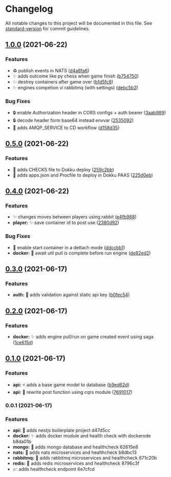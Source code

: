 # Changelog

All notable changes to this project will be documented in this file. See [standard-version](https://github.com/conventional-changelog/standard-version) for commit guidelines.

## [1.0.0](https://github.com/yifan-ca/chess-arena/compare/v0.5.0...v1.0.0) (2021-06-22)


### Features

* ♻️ publish events in NATS ([d4a8fa6](https://github.com/yifan-ca/chess-arena/commit/d4a8fa65e5fc2b9319fdf8e41d222078f9a00e8b))
* ✨ adds outcome like py chess when game finish ([b754750](https://github.com/yifan-ca/chess-arena/commit/b754750aba2f4b320433654332e1b5db25cbd783))
* ✨ destroy containers after game over ([b1d5fc8](https://github.com/yifan-ca/chess-arena/commit/b1d5fc826c045e7cbfbaad073d43b840bb5654bd))
* ✨ engines competion vi rabbitmq (with settings) ([debc5b2](https://github.com/yifan-ca/chess-arena/commit/debc5b257d2485c54eea6b4600715b4079bb7198))


### Bug Fixes

* :lock: enable Authorization header in CORS configs + auth bearer ([3aab989](https://github.com/yifan-ca/chess-arena/commit/3aab989f90330dd8ee6fb6e8877ed6ef81ffa35f))
* 🔒️ decode header form base64 instead envvar ([2535092](https://github.com/yifan-ca/chess-arena/commit/25350923a818d4369e9a07febcf60b2f1189e2b7))
* 🔧 adds AMQP_SERVICE to CD workflow ([d158d35](https://github.com/yifan-ca/chess-arena/commit/d158d35cd56067fa18edfcf9c2bce6ef167b7cdc))

## [0.5.0](https://github.com/yifan-ca/chess-arena/compare/v0.4.0...v0.5.0) (2021-06-22)


### Features

* 💚 adds CHECKS file to Dokku deploy ([259c2bb](https://github.com/yifan-ca/chess-arena/commit/259c2bb62603e01521650a1682cd78248dac6a49))
* 🚀 adds apps.json and Procfile to deploy in Dokku PAAS ([225d0eb](https://github.com/yifan-ca/chess-arena/commit/225d0eb904bf96c7df9c4c71972bc3e51fbc2d29))

## [0.4.0](https://github.com/crissilvaeng/chess-arena/compare/v0.3.0...v0.4.0) (2021-06-22)


### Features

* :sparkles: changes moves between players using rabbit ([e4fb988](https://github.com/crissilvaeng/chess-arena/commit/e4fb9882bcb809d42db5dc7c7dde041e7a150602))
* **player:** :sparkles: save container id to post use ([2380d92](https://github.com/crissilvaeng/chess-arena/commit/2380d9262f3bc49605c3d72224782ebb9b1d68c7))


### Bug Fixes

* :bug: enable start container in a dettach mode ([ddccbb1](https://github.com/crissilvaeng/chess-arena/commit/ddccbb1fbc3e55197d14ed174e91237cf2531289))
* **docker:** 🐛 await util pull is complete before run engine ([de82ed2](https://github.com/crissilvaeng/chess-arena/commit/de82ed27ff42a20c6c9ad3bd68a305ef7eeaaa9a))

## [0.3.0](https://github.com/crissilvaeng/chess-arena/compare/v0.2.0...v0.3.0) (2021-06-17)


### Features

* **auth:** 🛂 adds validation against static api key ([b0fec54](https://github.com/crissilvaeng/chess-arena/commit/b0fec547a39f4e656789d748ff3ea47ff18adfb3))

## [0.2.0](https://github.com/crissilvaeng/chess-arena/compare/v0.1.0...v0.2.0) (2021-06-17)


### Features

* **docker:** ✨ adds engine pull/run on game created event using saga ([1ce615d](https://github.com/crissilvaeng/chess-arena/commit/1ce615d6b4d9d7fc378ff1c3ae9819cfff7df1d9))

## [0.1.0](https://github.com/crissilvaeng/chess-arena/compare/v0.0.1...v0.1.0) (2021-06-17)


### Features

* **api:** :zap: adds a base game model to database ([b9ed62d](https://github.com/crissilvaeng/chess-arena/commit/b9ed62d426562d0b838e69eed402f73830b410e7))
* **api:** 🎨 rewrite post function using cqrs module ([7691017](https://github.com/crissilvaeng/chess-arena/commit/769101784379fbf4fef00aa01e70a8144cf590c0))

### 0.0.1 (2021-06-17)


### Features

* **api:** :construction: adds nestjs boilerplate project d47d5cc
* **docker:** ✨ adds docker module and health check with dockerode b8da01b
* **mongo:** 🚧 adds mongo database and healthcheck 62615e8
* **nats:** 🚧 adds nats microservices and healthcheck b8dbc13
* **rabbitmq:** 🚧 adds rabbitmq microservices and healthcheck 871c20b
* **redis:** 🚧 adds redis microservices and healthcheck 8796c3f
* 📈 adds healthcheck endpoint 6e7cfcd
